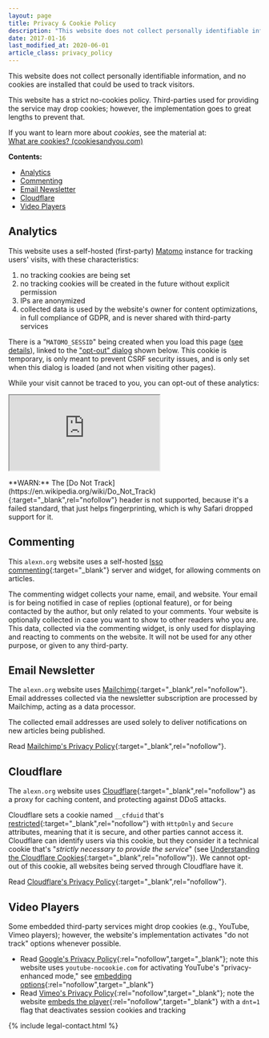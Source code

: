 ```yaml
---
layout: page
title: Privacy & Cookie Policy
description: "This website does not collect personally identifiable information, and has a no-cookies policy."
date: 2017-01-16
last_modified_at: 2020-06-01
article_class: privacy_policy
---
```


<p class="intro withcap">
  This website does not collect personally identifiable information, and no cookies are installed that could be used to track visitors.
</p>

This website has a strict no-cookies policy. Third-parties used for providing the service may drop cookies; however, the implementation goes to great lengths to prevent that.

<p class="info-bubble">
  If you want to learn more about <em>cookies</em>, see the material at: <br/>
  <a href="https://www.cookiesandyou.com/" target="_blank" rel="nofollow">What are cookies? (cookiesandyou.com)</a>
</p>

**Contents:**

- [Analytics](#analytics)
- [Commenting](#commenting)
- [Email Newsletter](#email-newsletter)
- [Cloudflare](#cloudflare)
- [Video Players](#video-players)

## Analytics

This website uses a self-hosted (first-party) [Matomo](https://matomo.org/) instance for tracking users' visits, with these characteristics:

1. no tracking cookies are being set
2. no tracking cookies will be created in the future without explicit permission
3. IPs are anonymized
4. collected data is used by the website's owner for content optimizations, in full compliance of GDPR, and is never shared with third-party services

<p class="info-bubble">
  There is a "<code>MATOMO_SESSID</code>" being created when you load this page (<a href="https://matomo.org/faq/general/faq_146/" target="_blank" rel="nofollow">see details</a>), linked to the <a href="https://matomo.org/privacy/#step-3-include-a-web-analytics-opt-out-feature-on-your-site-using-an-iframe" target="_blank" rel="nofollow">"opt-out" dialog</a> shown below. This cookie is temporary, is only meant to prevent CSRF security issues, and is only set when this dialog is loaded (and not when visiting other pages).
</p>

While your visit cannot be traced to you, you can opt-out of these analytics:

<div id="opt_out_frame" class="content">
  <iframe src="https://ly.alexn.org/index.php?module=CoreAdminHome&action=optOut&language=en&backgroundColor=&fontColor=333&fontSize=1.1em&fontFamily=%22PT%20Serif%22%2CGeorgia%2CTimes%2Cserif">
  </iframe>
</div>

<p class="warn-bubble" markdown="1">
  **WARN:** The [Do Not Track](https://en.wikipedia.org/wiki/Do_Not_Track){:target="_blank",rel="nofollow"} header is not supported, because it's a failed standard, that just helps fingerprinting, which is why Safari dropped support for it.
</p>

## Commenting

This `alexn.org` website uses a self-hosted [Isso commenting](https://posativ.org/isso/){:target="_blank"} server and widget, for allowing comments on articles.

The commenting widget collects your name, email, and website. Your email is for being notified in case of replies (optional feature), or for being contacted by the author, but only related to your comments. Your website is optionally collected in case you want to show to other readers who you are. This data, collected via the commenting widget, is only used for displaying and reacting to comments on the website. It will not be used for any other purpose, or given to any third-party.

## Email Newsletter

The `alexn.org` website uses [Mailchimp](https://mailchimp.com/){:target="_blank",rel="nofollow"}. Email addresses collected via the newsletter subscription are processed by Mailchimp, acting as a data processor.

The collected email addresses are used solely to deliver notifications on new articles being published.

Read [Mailchimp's Privacy Policy](https://mailchimp.com/legal/privacy/#3._Privacy_for_Contacts){:target="_blank",rel="nofollow"}.

## Cloudflare

The `alexn.org` website uses [Cloudflare](https://www.cloudflare.com/){:target="_blank",rel="nofollow"} as a proxy for caching content, and protecting against DDoS attacks.

Cloudflare sets a cookie named `__cfduid` that's [restricted](https://developer.mozilla.org/en-US/docs/Web/HTTP/Cookies#Restrict_access_to_cookies){:target="_blank",rel="nofollow"} with `HttpOnly` and `Secure` attributes, meaning that it is secure, and other parties cannot access it. Cloudflare can identify users via this cookie, but they consider it a technical cookie that's "*strictly necessary to provide the service*" (see [Understanding the Cloudflare Cookies](https://support.cloudflare.com/hc/en-us/articles/200170156-Understanding-the-Cloudflare-Cookies){:target="_blank",rel="nofollow"}). We cannot opt-out of this cookie, all websites being served through Cloudflare have it.

Read [Cloudflare's Privacy Policy](https://www.cloudflare.com/privacypolicy/){:target="_blank",rel="nofollow"}.

## Video Players

Some embedded third-party services might drop cookies (e.g., YouTube, Vimeo players); however, the website's implementation activates "do not track" options whenever possible.

- Read [Google's Privacy Policy](https://policies.google.com/privacy){:rel="nofollow",target="_blank"}; note this website uses `youtube-nocookie.com` for activating YouTube's "privacy-enhanced mode," see [embedding options](https://support.google.com/youtube/answer/171780?hl=en){:rel="nofollow",target="_blank"}
- Read [Vimeo's Privacy Policy](https://vimeo.com/privacy){:rel="nofollow",target="_blank"}; note the website [embeds the player](https://vimeo.zendesk.com/hc/en-us/articles/360001494447-Using-Player-Parameters){:rel="nofollow",target="_blank"} with a `dnt=1` flag that deactivates session cookies and tracking

{% include legal-contact.html %}

